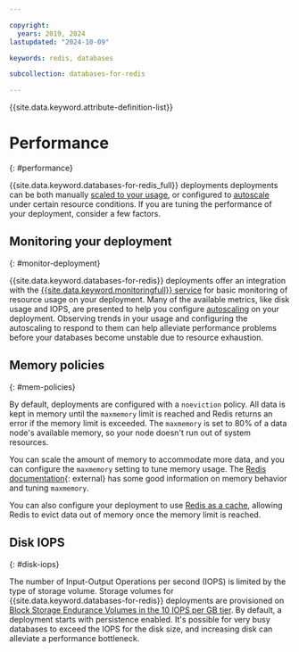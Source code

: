 ```yaml
---

copyright:
  years: 2019, 2024
lastupdated: "2024-10-09"

keywords: redis, databases

subcollection: databases-for-redis

---
```


{{site.data.keyword.attribute-definition-list}}

# Performance
{: #performance}

{{site.data.keyword.databases-for-redis_full}} deployments deployments can be both manually [scaled to your usage](/docs/databases-for-redis?topic=databases-for-redis-resources-scaling), or configured to [autoscale](/docs/databases-for-redis?topic=databases-for-redis-autoscaling) under certain resource conditions. If you are tuning the performance of your deployment, consider a few factors.

## Monitoring your deployment
{: #monitor-deployment}

{{site.data.keyword.databases-for-redis}} deployments offer an integration with the [{{site.data.keyword.monitoringfull}} service](/docs/databases-for-redis?topic=databases-for-redis-sysdig-monitor) for basic monitoring of resource usage on your deployment. Many of the available metrics, like disk usage and IOPS, are presented to help you configure [autoscaling](/docs/databases-for-redis?topic=databases-for-redis-autoscaling) on your deployment. Observing trends in your usage and configuring the autoscaling to respond to them can help alleviate performance problems before your databases become unstable due to resource exhaustion.

## Memory policies
{: #mem-policies}

By default, deployments are configured with a `noeviction` policy. All data is kept in memory until the `maxmemory` limit is reached and Redis returns an error if the memory limit is exceeded. The `maxmemory` is set to 80% of a data node's available memory, so your node doesn't run out of system resources. 

You can scale the amount of memory to accommodate more data, and you can configure the `maxmemory` setting to tune memory usage. The [Redis documentation](https://redis.io/topics/memory-optimization#memory-allocation){: external} has some good information on memory behavior and tuning `maxmemory`.

You can also configure your deployment to use [Redis as a cache](/docs/databases-for-redis?topic=databases-for-redis-redis-cache), allowing Redis to evict data out of memory once the memory limit is reached. 

## Disk IOPS
{: #disk-iops}

The number of Input-Output Operations per second (IOPS) is limited by the type of storage volume. Storage volumes for {{site.data.keyword.databases-for-redis}} deployments are provisioned on [Block Storage Endurance Volumes in the 10 IOPS per GB tier](/docs/BlockStorage?topic=BlockStorage-orderingBlockStorage). By default, a deployment starts with persistence enabled. It's possible for very busy databases to exceed the IOPS for the disk size, and increasing disk can alleviate a performance bottleneck. 
